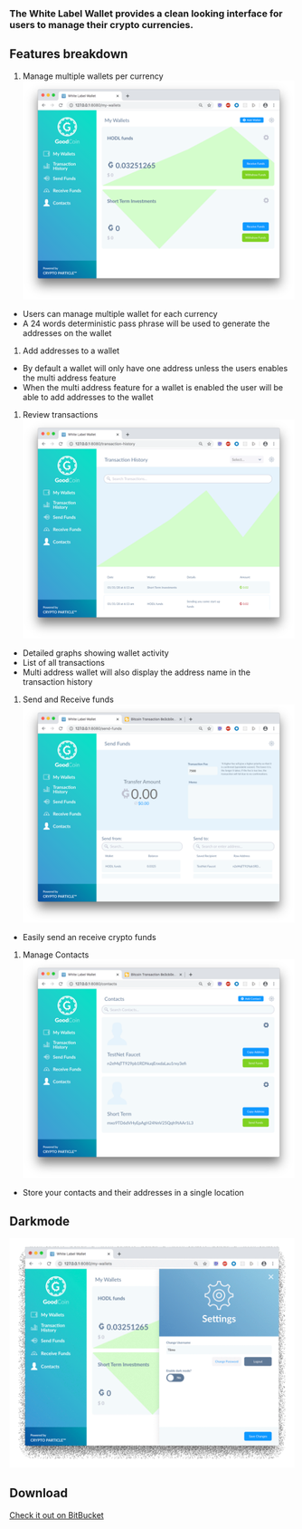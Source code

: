 ### The White Label Wallet provides a clean looking interface for users to manage their crypto currencies.

## Features breakdown

1. Manage multiple wallets per currency
![ex. Multiple Wallets](/assets/img/my-wallets.png)
- Users can manage multiple wallet for each currency
- A 24 words deterministic pass phrase will be used to generate the addresses on the wallet
1. Add addresses to a wallet
- By default a wallet will only have one address unless the users enables the multi address feature
- When the multi address feature for a wallet is enabled the user will be able to add addresses to the wallet
1. Review transactions
![ex. Transaction Details](/assets/img/transactions.png)
- Detailed graphs showing wallet activity
- List of all transactions
- Multi address wallet will also display the address name in the transaction history
1. Send and Receive funds
![ex. Sending Funds](/assets/img/send-funds.png)
- Easily send an receive crypto funds
1. Manage Contacts
![ex. Manage your contacts](/assets/img/contacts.png)
- Store your contacts and their addresses in a single location

## Darkmode
![ex. Darkmode!](/assets/img/dark-mode2.gif)

## Download

[Check it out on BitBucket](https://bitbucket.org/account/user/CodeParticle/projects/WLW)

